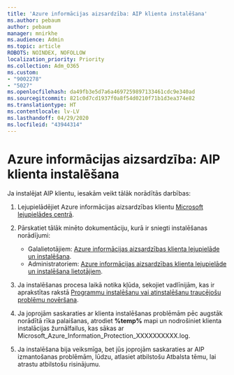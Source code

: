 ```yaml
---
title: 'Azure informācijas aizsardzība: AIP klienta instalēšana'
ms.author: pebaum
author: pebaum
manager: mnirkhe
ms.audience: Admin
ms.topic: article
ROBOTS: NOINDEX, NOFOLLOW
localization_priority: Priority
ms.collection: Adm_O365
ms.custom:
- "9002278"
- "5027"
ms.openlocfilehash: da49fb3e5d7a6a4697259897133461cdc9e340ad
ms.sourcegitcommit: 821c0d7cd1937f0a8f54d0210f71b1d3ea374e82
ms.translationtype: HT
ms.contentlocale: lv-LV
ms.lasthandoff: 04/29/2020
ms.locfileid: "43944314"
---
```

# <a name="azure-information-protection-aip-client-installation"></a>Azure informācijas aizsardzība: AIP klienta instalēšana

Ja instalējat AIP klientu, iesakām veikt tālāk norādītās darbības:

1. Lejupielādējiet Azure informācijas aizsardzības klientu [Microsoft lejupielādes centrā](https://www.microsoft.com/download/details.aspx?id=53018).

2. Pārskatiet tālāk minēto dokumentāciju, kurā ir sniegti instalēšanas norādījumi:

    - Galalietotājiem: [Azure informācijas aizsardzības klienta lejupielāde un instalēšana](https://docs.microsoft.com/azure/information-protection/rms-client/install-client-app).
    - Administratoriem: [Azure informācijas aizsardzības klienta lejupielāde un instalēšana lietotājiem](https://docs.microsoft.com/azure/information-protection/rms-client/client-admin-guide-install).

3. Ja instalēšanas procesa laikā notika kļūda, sekojiet vadlīnijām, kas ir aprakstītas rakstā [Programmu instalēšanu vai atinstalēšanu traucējošu problēmu novēršana](https://support.microsoft.com/help/17588/windows-fix-problems-that-block-programs-being-installed-or-removed).

4. Ja joprojām saskaraties ar klienta instalēšanas problēmām pēc augstāk norādītā rīka palaišanas, atrodiet **%temp%** mapi un nodrošiniet klienta instalācijas žurnālfailus, kas sākas ar Microsoft_Azure_Information_Protection_XXXXXXXXXX.log.

5. Ja instalēšana bija veiksmīga, bet jūs joprojām saskaraties ar AIP izmantošanas problēmām, lūdzu, atlasiet atbilstošu Atbalsta tēmu, lai atrastu atbilstošu risinājumu.
